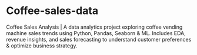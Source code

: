 # Coffee-sales-data
Coffee Sales Analysis | A data analytics project exploring coffee vending machine sales trends using Python, Pandas, Seaborn &amp; ML. Includes EDA, revenue insights, and sales forecasting to understand customer preferences &amp; optimize business strategy.

